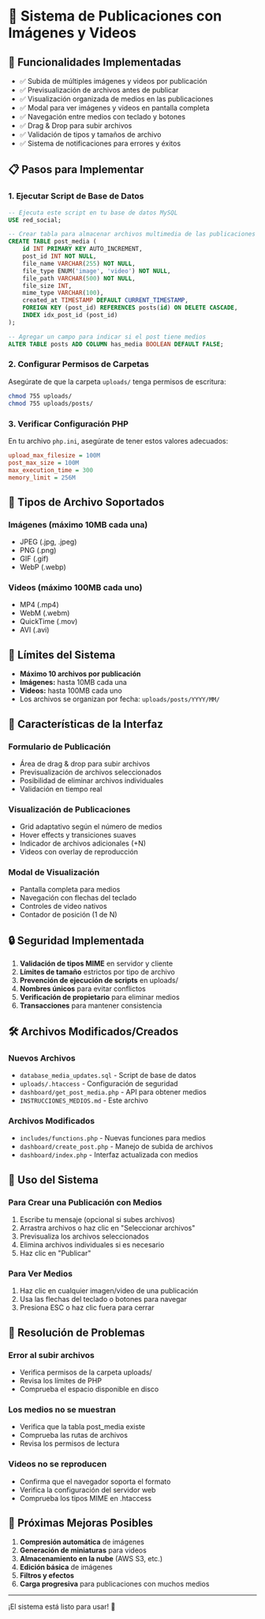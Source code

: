 # 📱 Sistema de Publicaciones con Imágenes y Videos

## 🚀 Funcionalidades Implementadas

- ✅ Subida de múltiples imágenes y videos por publicación
- ✅ Previsualización de archivos antes de publicar
- ✅ Visualización organizada de medios en las publicaciones
- ✅ Modal para ver imágenes y videos en pantalla completa
- ✅ Navegación entre medios con teclado y botones
- ✅ Drag & Drop para subir archivos
- ✅ Validación de tipos y tamaños de archivo
- ✅ Sistema de notificaciones para errores y éxitos

## 📋 Pasos para Implementar

### 1. Ejecutar Script de Base de Datos
```sql
-- Ejecuta este script en tu base de datos MySQL
USE red_social;

-- Crear tabla para almacenar archivos multimedia de las publicaciones
CREATE TABLE post_media (
    id INT PRIMARY KEY AUTO_INCREMENT,
    post_id INT NOT NULL,
    file_name VARCHAR(255) NOT NULL,
    file_type ENUM('image', 'video') NOT NULL,
    file_path VARCHAR(500) NOT NULL,
    file_size INT,
    mime_type VARCHAR(100),
    created_at TIMESTAMP DEFAULT CURRENT_TIMESTAMP,
    FOREIGN KEY (post_id) REFERENCES posts(id) ON DELETE CASCADE,
    INDEX idx_post_id (post_id)
);

-- Agregar un campo para indicar si el post tiene medios
ALTER TABLE posts ADD COLUMN has_media BOOLEAN DEFAULT FALSE;
```

### 2. Configurar Permisos de Carpetas
Asegúrate de que la carpeta `uploads/` tenga permisos de escritura:
```bash
chmod 755 uploads/
chmod 755 uploads/posts/
```

### 3. Verificar Configuración PHP
En tu archivo `php.ini`, asegúrate de tener estos valores adecuados:
```ini
upload_max_filesize = 100M
post_max_size = 100M
max_execution_time = 300
memory_limit = 256M
```

## 🎯 Tipos de Archivo Soportados

### Imágenes (máximo 10MB cada una)
- JPEG (.jpg, .jpeg)
- PNG (.png)
- GIF (.gif)
- WebP (.webp)

### Videos (máximo 100MB cada uno)
- MP4 (.mp4)
- WebM (.webm)
- QuickTime (.mov)
- AVI (.avi)

## 📐 Límites del Sistema

- **Máximo 10 archivos por publicación**
- **Imágenes:** hasta 10MB cada una
- **Videos:** hasta 100MB cada uno
- Los archivos se organizan por fecha: `uploads/posts/YYYY/MM/`

## 🎨 Características de la Interfaz

### Formulario de Publicación
- Área de drag & drop para subir archivos
- Previsualización de archivos seleccionados
- Posibilidad de eliminar archivos individuales
- Validación en tiempo real

### Visualización de Publicaciones
- Grid adaptativo según el número de medios
- Hover effects y transiciones suaves
- Indicador de archivos adicionales (+N)
- Videos con overlay de reproducción

### Modal de Visualización
- Pantalla completa para medios
- Navegación con flechas del teclado
- Controles de video nativos
- Contador de posición (1 de N)

## 🔒 Seguridad Implementada

1. **Validación de tipos MIME** en servidor y cliente
2. **Límites de tamaño** estrictos por tipo de archivo
3. **Prevención de ejecución de scripts** en uploads/
4. **Nombres únicos** para evitar conflictos
5. **Verificación de propietario** para eliminar medios
6. **Transacciones** para mantener consistencia

## 🛠 Archivos Modificados/Creados

### Nuevos Archivos
- `database_media_updates.sql` - Script de base de datos
- `uploads/.htaccess` - Configuración de seguridad
- `dashboard/get_post_media.php` - API para obtener medios
- `INSTRUCCIONES_MEDIOS.md` - Este archivo

### Archivos Modificados
- `includes/functions.php` - Nuevas funciones para medios
- `dashboard/create_post.php` - Manejo de subida de archivos
- `dashboard/index.php` - Interfaz actualizada con medios

## 📱 Uso del Sistema

### Para Crear una Publicación con Medios
1. Escribe tu mensaje (opcional si subes archivos)
2. Arrastra archivos o haz clic en "Seleccionar archivos"
3. Previsualiza los archivos seleccionados
4. Elimina archivos individuales si es necesario
5. Haz clic en "Publicar"

### Para Ver Medios
1. Haz clic en cualquier imagen/video de una publicación
2. Usa las flechas del teclado o botones para navegar
3. Presiona ESC o haz clic fuera para cerrar

## 🚨 Resolución de Problemas

### Error al subir archivos
- Verifica permisos de la carpeta uploads/
- Revisa los límites de PHP
- Comprueba el espacio disponible en disco

### Los medios no se muestran
- Verifica que la tabla post_media existe
- Comprueba las rutas de archivos
- Revisa los permisos de lectura

### Videos no se reproducen
- Confirma que el navegador soporta el formato
- Verifica la configuración del servidor web
- Comprueba los tipos MIME en .htaccess

## 🎯 Próximas Mejoras Posibles

1. **Compresión automática** de imágenes
2. **Generación de miniaturas** para videos
3. **Almacenamiento en la nube** (AWS S3, etc.)
4. **Edición básica** de imágenes
5. **Filtros y efectos**
6. **Carga progresiva** para publicaciones con muchos medios

---

¡El sistema está listo para usar! 🎉 